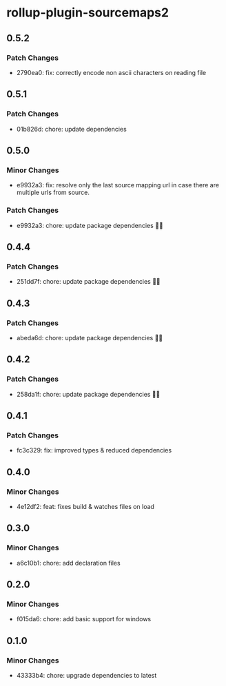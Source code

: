 # rollup-plugin-sourcemaps2

## 0.5.2

### Patch Changes

- 2790ea0: fix: correctly encode non ascii characters on reading file

## 0.5.1

### Patch Changes

- 01b826d: chore: update dependencies

## 0.5.0

### Minor Changes

- e9932a3: fix: resolve only the last source mapping url in case there are multiple urls from source.

### Patch Changes

- e9932a3: chore: update package dependencies 🧹🧹

## 0.4.4

### Patch Changes

- 251dd7f: chore: update package dependencies 🧹🧹

## 0.4.3

### Patch Changes

- abeda6d: chore: update package dependencies 🧹🧹

## 0.4.2

### Patch Changes

- 258da1f: chore: update package dependencies 🧹🧹

## 0.4.1

### Patch Changes

- fc3c329: fix: improved types & reduced dependencies

## 0.4.0

### Minor Changes

- 4e12df2: feat: fixes build & watches files on load

## 0.3.0

### Minor Changes

- a6c10b1: chore: add declaration files

## 0.2.0

### Minor Changes

- f015da6: chore: add basic support for windows

## 0.1.0

### Minor Changes

- 43333b4: chore: upgrade dependencies to latest
